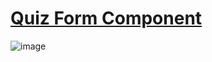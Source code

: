 # [Quiz Form Component](https://github.com/UniBreakfast/quiz-form-component)

![image](https://user-images.githubusercontent.com/19654456/221830662-f3835590-55da-4a7f-8078-314b2ff5aab7.png)
